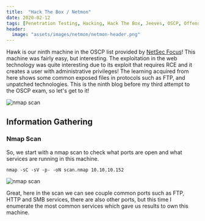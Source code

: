 ```yaml
---
title:  "Hack The Box / Netmon"
date: 2020-02-12
tags: [Penetration Testing, Hacking, Hack The Box, Jeeves, OSCP, Offensive Security]
header: 
  image: "assets/images/netmon/netmon-header.png"
---
```

Hawk is our ninth machine in the OSCP list provided by [NetSec Focus](https://www.netsecfocus.com/)! This machine was fairly easy, but interesting. The exploitation in the web technology was quite interesting due to its exploit that requires RCE and it creates a user with administrative privileges! The learning acquired from here shows some common exposed files in protocols such as FTP, and unpatched technologies. This is the ninth blog before my third attempt to the OSCP exam, so let's get to it!

<img src="{{ site.url }}{{ site.baseurl }}/assets/images/netmon/list.jpg" alt="nmap scan">

## Information Gathering


### Nmap Scan
So, we start with a nmap scan to check what ports are open and what services are running in this machine.
```
nmap -sC -sV -p- -oN scan.nmap 10.10.10.152
```
<img src="{{ site.url }}{{ site.baseurl }}/assets/images/netmon/nmap.png" alt="nmap scan">

Great, here in the scan we can see couple common ports such as FTP, HTTP and SMB services, there are also other ports, but this time I enumerate the most common services which gave us results to own this machine. 

